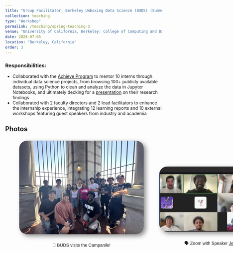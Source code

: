 ```yaml
---
title: "Group Facilitator, Berkeley Unboxing Data Science (BUDS) (Summer 2024)"
collection: teaching
type: "Workshop"
permalink: /teaching/spring-teaching-3
venue: "University of California, Berkeley: College of Computing and Data Science"
date: 2024-07-05
location: "Berkeley, California"
order: 3
---
```


### Responsibilities:
* Collaborated with the [Achieve Program](https://achieveprogram.org/) to mentor 10 interns through individual data science projects, from browsing 100+ publicly available datasets, using Python to clean and analyze the data in Jupyter Notebooks, and ultimately decking for a <a href = "https://drive.google.com/drive/folders/1UO74eXEU5q_0TwPg9QWzYkzDQLNNoxqo?usp=sharing" target = "_blank">presentation</a> on their research findings
* Collaborated with 2 faculty directors and 2 lead facilitators to enhance the internship experience, integrating 12 learning reports and 10 external workshops featuring guest speakers from industry and academia

## Photos

<div style = "margin-top: 25px; display: grid; grid-template-columns: 400px 400px; grid-column-gap: 50px; row-gap: 5px; margin-left: 45px; align-items: end;">
    <div>
        <img style = "width: 400px; border-radius: 25px; margin-bottom: 10px; box-shadow: 7px 6px 15px rgb(0,0,0,0.45);" src = "../images/Teaching/buds_camp.jpg">
        <div  style = "display: flex; justify-content: center; width = 100%; font-family: Arial; ">
            <p>🗼 BUDS visits the Campanile!</p>
        </div>
    </div>
     <div>
        <img style = "width: 400px; border-radius: 25px; margin-bottom: 10px; box-shadow: 7px 6px 15px rgb(0,0,0,0.45);" src = "../images/Teaching/guest.png">
        <div  style = "display: flex; justify-content: center; width = 100%; font-family: Arial;">
            <p>🗣️ Zoom with Speaker <a href = "https://www.linkedin.com/in/jessica-golden-/" target = "_blank">Jessica Golden</a></p>
        </div>
    </div>
</div>

